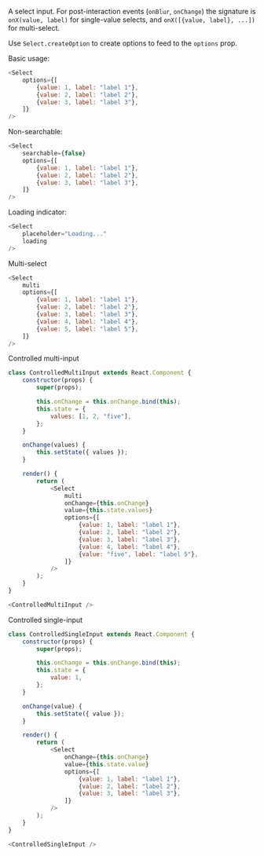 A select input. For post-interaction events (`onBlur`, `onChange`) the signature is `onX(value, label)`
for single-value selects, and `onX([{value, label}, ...])` for multi-select.

Use `Select.createOption` to create options to feed to the `options` prop.

Basic usage:
```js
<Select
    options={[
        {value: 1, label: "label 1"},
        {value: 2, label: "label 2"},
        {value: 3, label: "label 3"},
    ]}
/>
```

Non-searchable:
```js
<Select
    searchable={false}
    options={[
        {value: 1, label: "label 1"},
        {value: 2, label: "label 2"},
        {value: 3, label: "label 3"},
    ]}
/>
```

Loading indicator:
```js
<Select
    placeholder="Loading..."
    loading
/>
```

Multi-select
```js
<Select
    multi
    options={[
        {value: 1, label: "label 1"},
        {value: 2, label: "label 2"},
        {value: 3, label: "label 3"},
        {value: 4, label: "label 4"},
        {value: 5, label: "label 5"},
    ]}
/>
```

Controlled multi-input
```js
class ControlledMultiInput extends React.Component {
    constructor(props) {
        super(props);

        this.onChange = this.onChange.bind(this);
        this.state = {
            values: [1, 2, "five"],
        };
    }

    onChange(values) {
        this.setState({ values });
    }

    render() {
        return (
            <Select
                multi
                onChange={this.onChange}
                value={this.state.values}
                options={[
                    {value: 1, label: "label 1"},
                    {value: 2, label: "label 2"},
                    {value: 3, label: "label 3"},
                    {value: 4, label: "label 4"},
                    {value: "five", label: "label 5"},
                ]}
            />
        );
    }
}

<ControlledMultiInput />
```

Controlled single-input
```js
class ControlledSingleInput extends React.Component {
    constructor(props) {
        super(props);

        this.onChange = this.onChange.bind(this);
        this.state = {
            value: 1,
        };
    }

    onChange(value) {
        this.setState({ value });
    }

    render() {
        return (
            <Select
                onChange={this.onChange}
                value={this.state.value}
                options={[
                    {value: 1, label: "label 1"},
                    {value: 2, label: "label 2"},
                    {value: 3, label: "label 3"},
                ]}
            />
        );
    }
}

<ControlledSingleInput />
```
